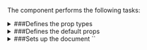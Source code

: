 The component performs the following tasks:

<details>
	<summary>###Defines the prop types

</summary>
</details>

<details>
	<summary>###Defines the default props

</summary>
</details>

<details>
	<summary>###Sets up the document `<head>`

</summary>
</details>

